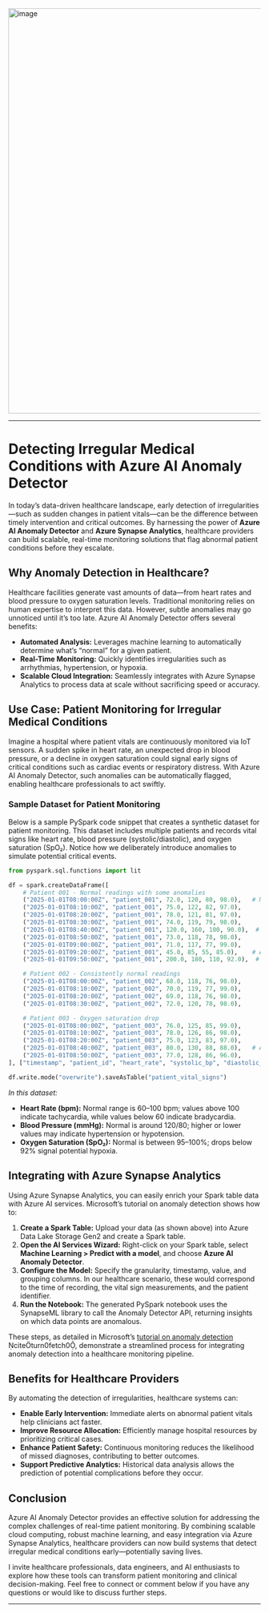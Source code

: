 <img width="810" alt="image" src="https://github.com/user-attachments/assets/73617b67-ce14-4061-8b3f-666f4ec07720" />

---

# Detecting Irregular Medical Conditions with Azure AI Anomaly Detector

In today’s data-driven healthcare landscape, early detection of irregularities—such as sudden changes in patient vitals—can be the difference between timely intervention and critical outcomes. By harnessing the power of **Azure AI Anomaly Detector** and **Azure Synapse Analytics**, healthcare providers can build scalable, real-time monitoring solutions that flag abnormal patient conditions before they escalate.

## Why Anomaly Detection in Healthcare?

Healthcare facilities generate vast amounts of data—from heart rates and blood pressure to oxygen saturation levels. Traditional monitoring relies on human expertise to interpret this data. However, subtle anomalies may go unnoticed until it’s too late. Azure AI Anomaly Detector offers several benefits:

- **Automated Analysis:** Leverages machine learning to automatically determine what’s “normal” for a given patient.
- **Real-Time Monitoring:** Quickly identifies irregularities such as arrhythmias, hypertension, or hypoxia.
- **Scalable Cloud Integration:** Seamlessly integrates with Azure Synapse Analytics to process data at scale without sacrificing speed or accuracy.

## Use Case: Patient Monitoring for Irregular Medical Conditions

Imagine a hospital where patient vitals are continuously monitored via IoT sensors. A sudden spike in heart rate, an unexpected drop in blood pressure, or a decline in oxygen saturation could signal early signs of critical conditions such as cardiac events or respiratory distress. With Azure AI Anomaly Detector, such anomalies can be automatically flagged, enabling healthcare professionals to act swiftly.

### Sample Dataset for Patient Monitoring

Below is a sample PySpark code snippet that creates a synthetic dataset for patient monitoring. This dataset includes multiple patients and records vital signs like heart rate, blood pressure (systolic/diastolic), and oxygen saturation (SpO₂). Notice how we deliberately introduce anomalies to simulate potential critical events.

```python
from pyspark.sql.functions import lit

df = spark.createDataFrame([
    # Patient 001 - Normal readings with some anomalies
    ("2025-01-01T08:00:00Z", "patient_001", 72.0, 120, 80, 98.0),   # Normal
    ("2025-01-01T08:10:00Z", "patient_001", 75.0, 122, 82, 97.0),
    ("2025-01-01T08:20:00Z", "patient_001", 78.0, 121, 81, 97.0),
    ("2025-01-01T08:30:00Z", "patient_001", 74.0, 119, 79, 98.0),
    ("2025-01-01T08:40:00Z", "patient_001", 120.0, 160, 100, 90.0),  # Anomaly: High HR & BP, Low SpO₂
    ("2025-01-01T08:50:00Z", "patient_001", 73.0, 118, 78, 98.0),
    ("2025-01-01T09:00:00Z", "patient_001", 71.0, 117, 77, 99.0),
    ("2025-01-01T09:20:00Z", "patient_001", 45.0, 85, 55, 85.0),    # Anomaly: Bradycardia & Hypotension, Low SpO₂
    ("2025-01-01T09:50:00Z", "patient_001", 200.0, 180, 110, 92.0),  # Anomaly: Severe tachycardia & hypertension

    # Patient 002 - Consistently normal readings
    ("2025-01-01T08:00:00Z", "patient_002", 68.0, 118, 76, 98.0),
    ("2025-01-01T08:10:00Z", "patient_002", 70.0, 119, 77, 99.0),
    ("2025-01-01T08:20:00Z", "patient_002", 69.0, 118, 76, 98.0),
    ("2025-01-01T08:30:00Z", "patient_002", 72.0, 120, 78, 98.0),

    # Patient 003 - Oxygen saturation drop
    ("2025-01-01T08:00:00Z", "patient_003", 76.0, 125, 85, 99.0),
    ("2025-01-01T08:10:00Z", "patient_003", 78.0, 126, 86, 98.0),
    ("2025-01-01T08:20:00Z", "patient_003", 75.0, 123, 83, 97.0),
    ("2025-01-01T08:40:00Z", "patient_003", 80.0, 130, 88, 88.0),   # Anomaly: Sudden drop in SpO₂
    ("2025-01-01T08:50:00Z", "patient_003", 77.0, 128, 86, 96.0),
], ["timestamp", "patient_id", "heart_rate", "systolic_bp", "diastolic_bp", "spo2"])

df.write.mode("overwrite").saveAsTable("patient_vital_signs")
```

*In this dataset:*

- **Heart Rate (bpm):** Normal range is 60–100 bpm; values above 100 indicate tachycardia, while values below 60 indicate bradycardia.
- **Blood Pressure (mmHg):** Normal is around 120/80; higher or lower values may indicate hypertension or hypotension.
- **Oxygen Saturation (SpO₂):** Normal is between 95–100%; drops below 92% signal potential hypoxia.



## Integrating with Azure Synapse Analytics

Using Azure Synapse Analytics, you can easily enrich your Spark table data with Azure AI services. Microsoft’s tutorial on anomaly detection shows how to:
  
1. **Create a Spark Table:** Upload your data (as shown above) into Azure Data Lake Storage Gen2 and create a Spark table.
2. **Open the AI Services Wizard:** Right-click on your Spark table, select **Machine Learning > Predict with a model**, and choose **Azure AI Anomaly Detector**.
3. **Configure the Model:** Specify the granularity, timestamp, value, and grouping columns. In our healthcare scenario, these would correspond to the time of recording, the vital sign measurements, and the patient identifier.
4. **Run the Notebook:** The generated PySpark notebook uses the SynapseML library to call the Anomaly Detector API, returning insights on which data points are anomalous.

These steps, as detailed in Microsoft’s [tutorial on anomaly detection](https://learn.microsoft.com/en-us/azure/synapse-analytics/machine-learning/tutorial-cognitive-services-anomaly) citeturn0fetch0, demonstrate a streamlined process for integrating anomaly detection into a healthcare monitoring pipeline.

## Benefits for Healthcare Providers

By automating the detection of irregularities, healthcare systems can:
  
- **Enable Early Intervention:** Immediate alerts on abnormal patient vitals help clinicians act faster.
- **Improve Resource Allocation:** Efficiently manage hospital resources by prioritizing critical cases.
- **Enhance Patient Safety:** Continuous monitoring reduces the likelihood of missed diagnoses, contributing to better outcomes.
- **Support Predictive Analytics:** Historical data analysis allows the prediction of potential complications before they occur.

## Conclusion

Azure AI Anomaly Detector provides an effective solution for addressing the complex challenges of real-time patient monitoring. By combining scalable cloud computing, robust machine learning, and easy integration via Azure Synapse Analytics, healthcare providers can now build systems that detect irregular medical conditions early—potentially saving lives.

I invite healthcare professionals, data engineers, and AI enthusiasts to explore how these tools can transform patient monitoring and clinical decision-making. Feel free to connect or comment below if you have any questions or would like to discuss further steps.

---

